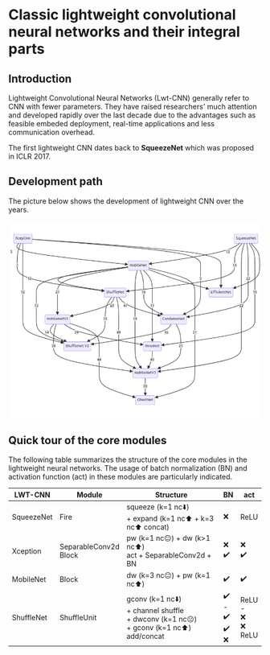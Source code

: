 # Classic lightweight convolutional neural networks and their integral parts

## Introduction

<!-- - Why lightweight CNN(Convolutional Neural Networks) develop? -->
Lightweight Convolutional Neural Networks (Lwt-CNN) generally refer to CNN with fewer parameters. They have raised researchers' much attention and developed rapidly over the last decade due to the advantages such as feasible embeded deployment, real-time applications and less communication overhead.

<!-- - What is the first lightweight CNN? -->
The first lightweight CNN dates back to **SqueezeNet** which was proposed in ICLR 2017. 

## Development path
<!-- What is the development trend of lightweight CNN? -->
The picture below shows the development of lightweight CNN over the years.

![development_path](https://github.com/ardentyang/lwt-cnn/blob/main/images/develop_path.jpg)

## Quick tour of the core modules
<!-- What are the core modules in each lightweight CNN? -->
<!-- The following illustrates the core modules of each lightweight CNN in its original paper. It is recommended to read it in conjunction with the code in modules. -->

<!-- ### SqueezeNet

### Xception

### MobileNet

### ShuffleNet

### Summary -->

The following table summarizes the structure of the core modules in the lightweight neural networks. The usage of batch normalization (BN) and activation function (act) in these modules are particularly indicated.

|LWT-CNN|Module|Structure|BN|act|
|-|-|-|-|-|
|SqueezeNet|Fire|squeeze (k=1 nc:arrow_down:) <br> + expand (k=1 nc:arrow_up: + k=3 nc:arrow_up: concat)|❌|ReLU|
|Xception|SeparableConv2d <br> Block|pw (k=1 nc😐) + dw (k>1 nc:arrow_up:) <br> act + SeparableConv2d + BN|❌ <br> :heavy_check_mark:|❌ <br> :heavy_check_mark:|
|MobileNet|Block|dw (k=3 nc😐) + pw (k=1 nc:arrow_up:)|:heavy_check_mark:|:heavy_check_mark:|
|ShuffleNet|ShuffleUnit|gconv (k=1 nc:arrow_down:) <br> + channel shuffle <br> + dwconv (k=1 nc😐) <br> + gconv (k=1 nc:arrow_up:) <br> add/concat|:heavy_check_mark: <br> - <br> :heavy_check_mark: <br> :heavy_check_mark: <br> ❌|ReLU <br> - <br> ❌ <br> ❌ <br> ReLU|

